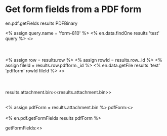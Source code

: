 # Get form fields from a PDF form

en.pdf.getFields results PDFBinary




<% assign query.name = 'form-810' %>
<% en.data.findOne results 'test' query %>
<<results>><br/>
<br/><br/><br/>
<% assign row = results.row %>
<% assign rowId = results.row._id %>
<% assign fileId = results.row.pdfform._id %>
<% en.data.getFile results 'test' 'pdfform' rowId fileId %>
<<results>><br/>
<br/><br/><br/>
results.attachment.bin:<<results.attachment.bin>><br/><br/>

<% assign pdfForm = results.attachment.bin %>
pdfForm:<<pdfForm>><br/><br/>
<% en.pdf.getFormFields results pdfForm %>

getFormFields:<<results>><br/><br/><br/>

